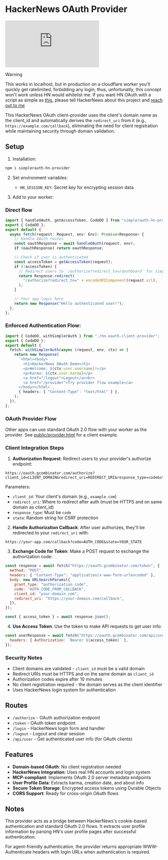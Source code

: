 # HackerNews OAuth Provider

[![janwilmake/hn-oauth-client-provider context](https://badge.forgithub.com/janwilmake/hn-oauth-client-provider/tree/main/README.md)](https://uithub.com/janwilmake/hn-oauth-client-provider/tree/main/README.md)

> [!WARNING]
> This works in localhost, but in production on a cloudflare worker you'll quickly get ratelimited, forbidding any login, thus, unfortunatly, this concept won't work unless HN would whitelist me. If you want HN OAuth with a script as simple as [this](https://github.com/janwilmake/simplerauth-hn-oauth-client-demo), please tell HackerNews about this project and [reach out to me](https://x.com/janwilmake)

This HackerNews OAuth client-provider uses the client's domain name as the client_id and automatically derives the `redirect_uri` from it (e.g., `https://example.com/callback`), eliminating the need for client registration while maintaining security through domain validation.

## Setup

1. Installation:

```bash
npm i simplerauth-hn-provider
```

2. Set environment variables:

   - `HN_SESSION_KEY`: Secret key for encrypting session data

3. Add to your worker:

### Direct flow

```typescript
import { handleOAuth, getAccessToken, CodeDO } from "simplerauth-hn-provider";
export { CodeDO };
export default {
  async fetch(request: Request, env: Env): Promise<Response> {
    // Handle OAuth routes
    const oauthResponse = await handleOAuth(request, env);
    if (oauthResponse) return oauthResponse;

    // Check if user is authenticated
    const accessToken = getAccessToken(request);
    if (!accessToken) {
      // Redirect users to `/authorize?redirect_to=/dashboard` for simple login.
      return Response.redirect(
        "/authorize?redirect_to=" + encodeURIComponent(request.url),
      );
    }

    // Your app logic here
    return new Response("Hello authenticated user!");
  },
};
```

### Enforced Authentication Flow:

```typescript
import { CodeDO, withSimplerAuth } from "./hn-oauth-client-provider";
export { CodeDO };
export default {
  fetch: withSimplerAuth(async (request, env, ctx) => {
    return new Response(
      `<html><body>
        <h1>HackerNews OAuth Demo</h1>
        <p>Welcome, ${ctx.user.username}!</p>
        <p>Karma: ${ctx.user.karma}</p>
        <a href="/logout">Logout</a><br>
        <a href="/provider">Try provider flow example</a>
      </body></html>`,
      { headers: { "Content-Type": "text/html" } },
    );
  }),
};
```

### OAuth Provider Flow

Other apps can use standard OAuth 2.0 flow with your worker as the provider. See [public/provider.html](public/provider.html) for a client example.

### Client Integration Steps

1. **Authorization Request**: Redirect users to your provider's authorize endpoint:

```
https://oauth.gcombinator.com/authorize?client_id=CLIENT_DOMAIN&redirect_uri=REDIRECT_URI&response_type=code&state=RANDOM_STATE
```

Parameters:

- `client_id`: Your client's domain (e.g., `example.com`)
- `redirect_uri`: Where to redirect after auth (must be HTTPS and on same domain as client_id)
- `response_type`: Must be `code`
- `state`: Random string for CSRF protection

2. **Handle Authorization Callback**: After user authorizes, they'll be redirected to your `redirect_uri` with:

```
https://your-app.com/callback?code=AUTH_CODE&state=YOUR_STATE
```

3. **Exchange Code for Token**: Make a POST request to exchange the authorization code:

```javascript
const response = await fetch("https://oauth.gcombinator.com/token", {
  method: "POST",
  headers: { "Content-Type": "application/x-www-form-urlencoded" },
  body: new URLSearchParams({
    grant_type: "authorization_code",
    code: "AUTH_CODE_FROM_CALLBACK",
    client_id: "your-domain.com",
    redirect_uri: "https://your-domain.com/callback",
  }),
});

const { access_token } = await response.json();
```

4. **Use Access Token**: Use the token to make API requests to get user info:

```javascript
const userResponse = await fetch("https://oauth.gcombinator.com/api/user", {
  headers: { Authorization: `Bearer ${access_token}` },
});
```

### Security Notes

- Client domains are validated - `client_id` must be a valid domain
- Redirect URIs must be HTTPS and on the same domain as `client_id`
- Authorization codes expire after 10 minutes
- No client registration required - the domain serves as the client identifier
- Uses HackerNews login system for authentication

## Routes

- `/authorize` - OAuth authorization endpoint
- `/token` - OAuth token endpoint
- `/login` - HackerNews login form and handler
- `/logout` - Logout and clear session
- `/api/user` - Get authenticated user info (for OAuth clients)

## Features

- **Domain-based OAuth**: No client registration needed
- **HackerNews Integration**: Uses real HN accounts and login system
- **MCP-compliant**: Implements OAuth 2.0 server metadata endpoints
- **User Profile Data**: Extracts karma, creation date, and about info
- **Secure Token Storage**: Encrypted access tokens using Durable Objects
- **CORS Support**: Ready for cross-origin OAuth flows

## Notes

This provider acts as a bridge between HackerNews's cookie-based authentication and standard OAuth 2.0 flows. It extracts user profile information by parsing HN's user profile pages after successful authentication.

For agent-friendly authentication, the provider returns appropriate WWW-Authenticate headers with login URLs when authentication is required.
